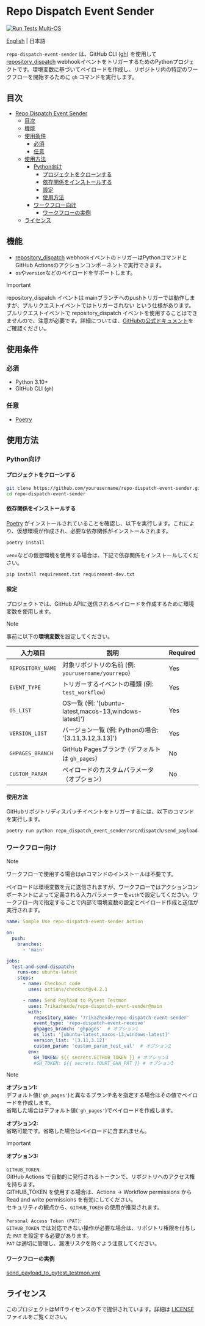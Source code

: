 # Repo Dispatch Event Sender

[![Run Tests Multi-OS](https://github.com/7rikazhexde/repo-dispatch-event-sender/actions/workflows/receive_payload_to_pytest.yml/badge.svg)](https://github.com/7rikazhexde/repo-dispatch-event-sender/actions/workflows/receive_payload_to_pytest.yml)

[English](README.md) | 日本語

`repo-dispatch-event-sender` は、GitHub CLI ([gh](https://docs.github.com/ja/github-cli/github-cli)) を使用して[repository_dispatch](https://docs.github.com/ja/actions/writing-workflows/choosing-when-your-workflow-runs/events-that-trigger-workflows#repository_dispatch) webhookイベントをトリガーするためのPythonプロジェクトです。環境変数に基づいてペイロードを作成し、リポジトリ内の特定のワークフローを開始するために `gh` コマンドを実行します。

## 目次

- [Repo Dispatch Event Sender](#repo-dispatch-event-sender)
  - [目次](#目次)
  - [機能](#機能)
  - [使用条件](#使用条件)
    - [必須](#必須)
    - [任意](#任意)
  - [使用方法](#使用方法)
    - [Python向け](#python向け)
      - [プロジェクトをクローンする](#プロジェクトをクローンする)
      - [依存関係をインストールする](#依存関係をインストールする)
      - [設定](#設定)
      - [使用方法](#使用方法-1)
    - [ワークフロー向け](#ワークフロー向け)
      - [ワークフローの実例](#ワークフローの実例)
  - [ライセンス](#ライセンス)

## 機能

- [repository_dispatch](https://docs.github.com/ja/actions/writing-workflows/choosing-when-your-workflow-runs/events-that-trigger-workflows#repository_dispatch) webhookイベントのトリガーはPythonコマンドとGitHub Actionsのアクションコンポーネントで実行できます。
- `os`や`version`などのペイロードをサポートします。

> [!IMPORTANT]
> repository_dispatch イベントは mainブランチへのpushトリガーでは動作しますが、プルリクエストイベントではトリガーされない という仕様があります。プルリクエストイベントで repository_dispatch イベントを使用することはできませんので、注意が必要です。詳細については、[GitHubの公式ドキュメント](https://docs.github.com/ja/actions/writing-workflows/choosing-when-your-workflow-runs/triggering-a-workflow#triggering-a-workflow-from-a-workflow)をご確認ください。

## 使用条件

### 必須

- Python 3.10+
- GitHub CLI (`gh`)

### 任意

- [Poetry](https://python-poetry.org/)

## 使用方法

### Python向け

#### プロジェクトをクローンする

```bash
git clone https://github.com/yourusername/repo-dispatch-event-sender.git
cd repo-dispatch-event-sender
```

#### 依存関係をインストールする

[Poetry](https://python-poetry.org/) がインストールされていることを確認し、以下を実行します。これにより、仮想環境が作成され、必要な依存関係がインストールされます。

```bash
poetry install
```

`venv`などの仮想環境を使用する場合は、下記で依存関係をインストールしてください。

```bash
pip install requirement.txt requirement-dev.txt
```

#### 設定

プロジェクトでは、GitHub APIに送信されるペイロードを作成するために環境変数を使用します。

> [!NOTE]
> 事前に以下の**環境変数**を設定してください。

| 入力項目           | 説明                                                   |Required|
|-------------------|--------------------------------------------------------|--------|
| `REPOSITORY_NAME` | 対象リポジトリの名前 (例: `yourusername/yourrepo`)       | Yes    |
| `EVENT_TYPE`      | トリガーするイベントの種類 (例: `test_workflow`)          | Yes    |
| `OS_LIST`         | OS一覧 (例: '[ubuntu-latest,macos-13,windows-latest]')  | Yes    |
| `VERSION_LIST`    | バージョン一覧 (例: Pythonの場合: '[3.11,3.12,3.13]')    | Yes    |
| `GHPAGES_BRANCH`  | GitHub Pagesブランチ (デフォルトは `gh_pages`)           | No     |
| `CUSTOM_PARAM`    | ペイロードのカスタムパラメータ（オプション）               | No     |

#### 使用方法

GitHubリポジトリディスパッチイベントをトリガーするには、以下のコマンドを実行します。

```bash
poetry run python repo_dispatch_event_sender/src/dispatch/send_payload.py
```

### ワークフロー向け

> [!NOTE]
> ワークフローで使用する場合は`gh`コマンドのインストールは不要です。
>
> ペイロードは環境変数を元に送信されますが、ワークフローではアクションコンポーネントによって定義される入力パラメーターを`with`で設定してください。ワークフロー内で指定することで内部で環境変数の設定とペイロード作成と送信が実行されます。

```yaml
name: Sample Use repo-dispatch-event-sender Action

on:
  push:
    branches:
      - 'main'

jobs:
  test-and-send-dispatch:
    runs-on: ubuntu-latest
    steps:
      - name: Checkout code
        uses: actions/checkout@v4.2.1

      - name: Send Payload to Pytest Testmon
        uses: 7rikazhexde/repo-dispatch-event-sender@main
        with:
          repository_name: '7rikazhexde/repo-dispatch-event-sender'
          event_type: 'repo-dispatch-event-receive'
          ghpages_branch: 'ghpages'  # オプション1
          os_list: '[ubuntu-latest,macos-13,windows-latest]'
          version_list: '[3.11,3.12]'
          custom_param: 'custom_param_test_val'  # オプション2
        env:
          GH_TOKEN: ${{ secrets.GITHUB_TOKEN }} # オプション3
          #GH_TOKEN: ${{ secrets.YOURT_GHA_PAT }} # オプション3
```

> [!NOTE]
> **オプション1:**\
> デフォルト値(`'gh_pages'`)と異なるブランチ名を指定する場合はその値でペイロードを作成します。\
> 省略した場合はデフォルト値(`'gh_pages'`)でペイロードを作成します。  
>
> **オプション2:**\
> 省略可能です。省略した場合はペイロードに含まれません。

> [!IMPORTANT]
> **オプション3:**\
>\
> `GITHUB_TOKEN`:\
> GitHub Actions で自動的に発行されるトークンで、リポジトリへのアクセス権を持ちます。\
> GITHUB_TOKEN を使用する場合は、Actions -> Workflow permissions から Read and write permissions を有効にしてください。\
> セキュリティの観点から、`GITHUB_TOKEN` の使用が推奨されます。\
>\
> `Personal Access Token (PAT)`:\
> `GITHUB_TOKEN` では対応できない操作が必要な場合は、リポジトリ権限を付与した `PAT` を設定する必要があります。\
> `PAT` は適切に管理し、漏洩リスクを防ぐよう注意してください。

#### ワークフローの実例

[send_payload_to_pytest_testmon.yml](https://github.com/7rikazhexde/python-project-sandbox/blob/main/.github/workflows/send_payload_to_pytest_testmon.yml)

## ライセンス

このプロジェクトはMITライセンスの下で提供されています。詳細は [LICENSE](LICENSE) ファイルをご覧ください。
